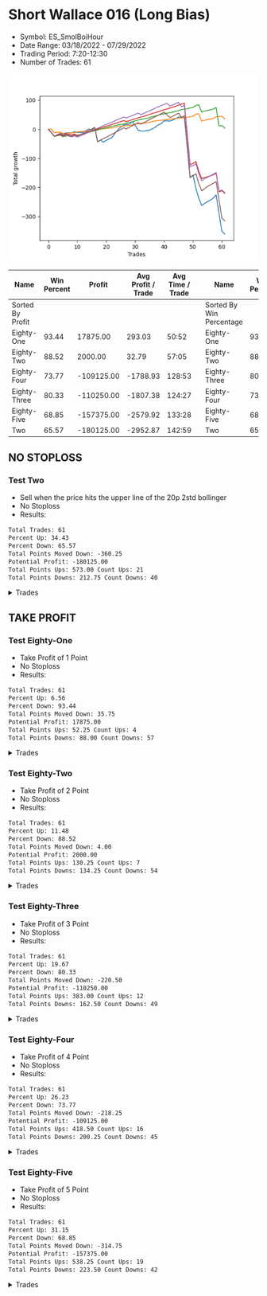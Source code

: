 # Short Wallace 016 (Long Bias)
- Symbol: ES_SmolBoiHour
- Date Range: 03/18/2022 - 07/29/2022
- Trading Period: 7:20-12:30
- Number of Trades: 61

![Plot](ShortWallace016ES_SmolBoiHour(LongBias).png)

| Name | Win Percent | Profit | Avg Profit / Trade | Avg Time / Trade |      | Name | Win Percent | Profit | Avg Profit / Trade | Avg Time / Trade |
| ---- | ----------- | ------ | ------------------ | ---------------- | ---- | ---- | ----------- | ------ | ------------------ | ---------------- |
| Sorted By <br> Profit | | | | | | Sorted By <br> Win Percentage ||||
| Eighty-One | 93.44 | 17875.00 | 293.03 | 50:52 |     | Eighty-One | 93.44 | 17875.00 | 293.03 | 50:52 |
| Eighty-Two | 88.52 | 2000.00 | 32.79 | 57:05 |     | Eighty-Two | 88.52 | 2000.00 | 32.79 | 57:05 |
| Eighty-Four | 73.77 | -109125.00 | -1788.93 | 128:53 |     | Eighty-Three | 80.33 | -110250.00 | -1807.38 | 124:27 |
| Eighty-Three | 80.33 | -110250.00 | -1807.38 | 124:27 |     | Eighty-Four | 73.77 | -109125.00 | -1788.93 | 128:53 |
| Eighty-Five | 68.85 | -157375.00 | -2579.92 | 133:28 |     | Eighty-Five | 68.85 | -157375.00 | -2579.92 | 133:28 |
| Two | 65.57 | -180125.00 | -2952.87 | 142:59 |     | Two | 65.57 | -180125.00 | -2952.87 | 142:59 |

## NO STOPLOSS

### Test Two
* Sell when the price hits the upper line of the 20p 2std bollinger
* No Stoploss
* Results:
```
Total Trades: 61
Percent Up: 34.43
Percent Down: 65.57
Total Points Moved Down: -360.25
Potential Profit: -180125.00
Total Points Ups: 573.00 Count Ups: 21
Total Points Downs: 212.75 Count Downs: 40
```

<details><summary>Trades</summary>

<code>In: 2022-03-18 09:33:00		Out: 2022-03-18 10:32:55		Total Position Time: 59:55		Total Move Down: -11.25		Total to Date: -11.25</code> <br />
<code>In: 2022-03-18 12:13:00		Out: 2022-03-18 12:46:00		Total Position Time: 33:00		Total Move Down: -12.75		Total to Date: -24.00</code> <br />
<code>In: 2022-03-24 08:34:00		Out: 2022-03-24 09:03:10		Total Position Time: 29:10		Total Move Down: 2.50		Total to Date: -21.50</code> <br />
<code>In: 2022-03-24 12:29:00		Out: 2022-03-24 12:42:05		Total Position Time: 13:05		Total Move Down: 6.50		Total to Date: -15.00</code> <br />
<code>In: 2022-03-29 12:15:00		Out: 2022-03-29 12:27:50		Total Position Time: 12:50		Total Move Down: 0.75		Total to Date: -14.25</code> <br />
<code>In: 2022-04-04 08:57:00		Out: 2022-04-04 09:11:30		Total Position Time: 14:30		Total Move Down: 1.75		Total to Date: -12.50</code> <br />
<code>In: 2022-04-04 10:35:00		Out: 2022-04-04 11:07:15		Total Position Time: 32:15		Total Move Down: 0.75		Total to Date: -11.75</code> <br />
<code>In: 2022-04-04 11:31:00		Out: 2022-04-04 12:03:40		Total Position Time: 32:40		Total Move Down: -1.25		Total to Date: -13.00</code> <br />
<code>In: 2022-04-08 08:05:00		Out: 2022-04-08 08:20:10		Total Position Time: 15:10		Total Move Down: 5.00		Total to Date: -8.00</code> <br />
<code>In: 2022-04-13 09:27:00		Out: 2022-04-13 09:59:05		Total Position Time: 32:05		Total Move Down: -2.75		Total to Date: -10.75</code> <br />
<code>In: 2022-04-19 12:20:00		Out: 2022-04-19 12:42:25		Total Position Time: 22:25		Total Move Down: 0.50		Total to Date: -10.25</code> <br />
<code>In: 2022-04-19 12:21:00		Out: 2022-04-19 12:42:25		Total Position Time: 21:25		Total Move Down: -1.00		Total to Date: -11.25</code> <br />
<code>In: 2022-04-27 09:32:00		Out: 2022-04-27 10:00:10		Total Position Time: 28:10		Total Move Down: 7.00		Total to Date: -4.25</code> <br />
<code>In: 2022-04-28 11:54:00		Out: 2022-04-28 12:33:50		Total Position Time: 39:50		Total Move Down: 5.00		Total to Date: 0.75</code> <br />
<code>In: 2022-05-03 08:11:00		Out: 2022-05-03 08:39:10		Total Position Time: 28:10		Total Move Down: -3.00		Total to Date: -2.25</code> <br />
<code>In: 2022-05-03 10:19:00		Out: 2022-05-03 10:28:05		Total Position Time: 09:05		Total Move Down: 8.50		Total to Date: 6.25</code> <br />
<code>In: 2022-05-04 11:58:00		Out: 2022-05-04 12:46:00		Total Position Time: 48:00		Total Move Down: -49.25		Total to Date: -43.00</code> <br />
<code>In: 2022-05-16 08:57:00		Out: 2022-05-16 09:11:35		Total Position Time: 14:35		Total Move Down: 6.25		Total to Date: -36.75</code> <br />
<code>In: 2022-05-16 10:16:00		Out: 2022-05-16 10:46:35		Total Position Time: 30:35		Total Move Down: -7.50		Total to Date: -44.25</code> <br />
<code>In: 2022-05-16 11:35:00		Out: 2022-05-16 11:45:35		Total Position Time: 10:35		Total Move Down: 6.25		Total to Date: -38.00</code> <br />
<code>In: 2022-05-17 09:48:00		Out: 2022-05-17 10:01:10		Total Position Time: 13:10		Total Move Down: 5.00		Total to Date: -33.00</code> <br />
<code>In: 2022-05-17 10:20:00		Out: 2022-05-17 10:42:05		Total Position Time: 22:05		Total Move Down: 5.00		Total to Date: -28.00</code> <br />
<code>In: 2022-05-19 08:45:00		Out: 2022-05-19 08:56:05		Total Position Time: 11:05		Total Move Down: 14.25		Total to Date: -13.75</code> <br />
<code>In: 2022-05-19 08:46:00		Out: 2022-05-19 08:56:05		Total Position Time: 10:05		Total Move Down: 11.75		Total to Date: -2.00</code> <br />
<code>In: 2022-05-19 11:56:00		Out: 2022-05-19 12:14:05		Total Position Time: 18:05		Total Move Down: 9.75		Total to Date: 7.75</code> <br />
<code>In: 2022-05-25 12:13:00		Out: 2022-05-25 12:22:50		Total Position Time: 09:50		Total Move Down: 7.25		Total to Date: 15.00</code> <br />
<code>In: 2022-05-27 12:11:00		Out: 2022-05-27 12:36:55		Total Position Time: 25:55		Total Move Down: 1.25		Total to Date: 16.25</code> <br />
<code>In: 2022-05-31 08:58:00		Out: 2022-05-31 09:15:05		Total Position Time: 17:05		Total Move Down: 1.25		Total to Date: 17.50</code> <br />
<code>In: 2022-05-31 09:06:00		Out: 2022-05-31 09:15:05		Total Position Time: 09:05		Total Move Down: 8.75		Total to Date: 26.25</code> <br />
<code>In: 2022-06-02 08:54:00		Out: 2022-06-02 09:53:55		Total Position Time: 59:55		Total Move Down: -12.25		Total to Date: 14.00</code> <br />
<code>In: 2022-06-02 08:55:00		Out: 2022-06-02 09:54:55		Total Position Time: 59:55		Total Move Down: -17.25		Total to Date: -3.25</code> <br />
<code>In: 2022-06-02 09:32:00		Out: 2022-06-02 10:11:55		Total Position Time: 39:55		Total Move Down: -2.50		Total to Date: -5.75</code> <br />
<code>In: 2022-06-07 07:41:00		Out: 2022-06-07 08:04:45		Total Position Time: 23:45		Total Move Down: -0.75		Total to Date: -6.50</code> <br />
<code>In: 2022-06-07 11:17:00		Out: 2022-06-07 11:43:25		Total Position Time: 26:25		Total Move Down: 2.00		Total to Date: -4.50</code> <br />
<code>In: 2022-06-21 12:04:00		Out: 2022-06-21 12:18:35		Total Position Time: 14:35		Total Move Down: 1.75		Total to Date: -2.75</code> <br />
<code>In: 2022-06-22 11:12:00		Out: 2022-06-22 11:26:15		Total Position Time: 14:15		Total Move Down: 5.00		Total to Date: 2.25</code> <br />
<code>In: 2022-06-27 07:54:00		Out: 2022-06-27 08:09:45		Total Position Time: 15:45		Total Move Down: 5.25		Total to Date: 7.50</code> <br />
<code>In: 2022-06-27 07:59:00		Out: 2022-06-27 08:09:45		Total Position Time: 10:45		Total Move Down: 7.75		Total to Date: 15.25</code> <br />
<code>In: 2022-06-30 09:29:00		Out: 2022-06-30 09:50:45		Total Position Time: 21:45		Total Move Down: 4.00		Total to Date: 19.25</code> <br />
<code>In: 2022-06-30 09:34:00		Out: 2022-06-30 09:50:45		Total Position Time: 16:45		Total Move Down: 9.75		Total to Date: 29.00</code> <br />
<code>In: 2022-07-01 11:28:00		Out: 2022-07-01 11:54:35		Total Position Time: 26:35		Total Move Down: 0.25		Total to Date: 29.25</code> <br />
<code>In: 2022-07-01 11:29:00		Out: 2022-07-01 11:54:35		Total Position Time: 25:35		Total Move Down: -1.00		Total to Date: 28.25</code> <br />
<code>In: 2022-07-05 11:43:00		Out: 2022-07-05 12:01:15		Total Position Time: 18:15		Total Move Down: 3.75		Total to Date: 32.00</code> <br />
<code>In: 2022-07-07 12:18:00		Out: 2022-07-07 12:28:30		Total Position Time: 10:30		Total Move Down: 4.50		Total to Date: 36.50</code> <br />
<code>In: 2022-07-07 12:20:00		Out: 2022-07-07 12:28:30		Total Position Time: 08:30		Total Move Down: 5.50		Total to Date: 42.00</code> <br />
<code>In: 2022-07-08 07:33:00		Out: 2022-07-08 07:52:40		Total Position Time: 19:40		Total Move Down: 0.50		Total to Date: 42.50</code> <br />
<code>In: 2022-07-08 11:40:00		Out: 2022-07-08 11:54:00		Total Position Time: 14:00		Total Move Down: 2.00		Total to Date: 44.50</code> <br />
<code>In: 2022-07-14 11:25:00		Out: 2022-07-18 09:35:00		Total Position Time: 1330:00		Total Move Down: -105.00		Total to Date: -60.50</code> <br />
<code>In: 2022-07-14 11:27:00		Out: 2022-07-18 09:37:00		Total Position Time: 1330:00		Total Move Down: -106.25		Total to Date: -166.75</code> <br />
<code>In: 2022-07-15 08:13:00		Out: 2022-07-15 09:12:00		Total Position Time: 59:00		Total Move Down: 9.50		Total to Date: -157.25</code> <br />
<code>In: 2022-07-19 08:37:00		Out: 2022-07-20 13:17:00		Total Position Time: 280:00		Total Move Down: -46.00		Total to Date: -203.25</code> <br />
<code>In: 2022-07-19 09:36:00		Out: 2022-07-21 06:46:00		Total Position Time: 1270:00		Total Move Down: -33.75		Total to Date: -237.00</code> <br />
<code>In: 2022-07-19 10:46:00		Out: 2022-07-21 07:56:00		Total Position Time: 1270:00		Total Move Down: -25.00		Total to Date: -262.00</code> <br />
<code>In: 2022-07-20 07:39:00		Out: 2022-07-20 09:48:00		Total Position Time: 129:00		Total Move Down: 6.75		Total to Date: -255.25</code> <br />
<code>In: 2022-07-25 08:37:00		Out: 2022-07-25 10:37:00		Total Position Time: 120:00		Total Move Down: 6.50		Total to Date: -248.75</code> <br />
<code>In: 2022-07-27 08:05:00		Out: 2022-07-27 11:07:00		Total Position Time: 182:00		Total Move Down: 5.25		Total to Date: -243.50</code> <br />
<code>In: 2022-07-27 08:07:00		Out: 2022-07-27 10:08:00		Total Position Time: 121:00		Total Move Down: 6.75		Total to Date: -236.75</code> <br />
<code>In: 2022-07-27 11:48:00		Out: 2022-07-28 06:54:00		Total Position Time: 1146:00		Total Move Down: 11.00		Total to Date: -225.75</code> <br />
<code>In: 2022-07-28 10:40:00		Out: 2022-07-29 12:59:00		Total Position Time: 139:00		Total Move Down: -64.00		Total to Date: -289.75</code> <br />
<code>In: 2022-07-28 10:45:00		Out: 2022-07-29 12:59:00		Total Position Time: 134:00		Total Move Down: -61.25		Total to Date: -351.00</code> <br />
<code>In: 2022-07-29 10:57:00		Out: 2022-07-29 12:59:00		Total Position Time: 122:00		Total Move Down: -9.25		Total to Date: -360.25</code> <br />


</details>

## TAKE PROFIT

### Test Eighty-One
* Take Profit of 1 Point
* No Stoploss
* Results:
```
Total Trades: 61
Percent Up: 6.56
Percent Down: 93.44
Total Points Moved Down: 35.75
Potential Profit: 17875.00
Total Points Ups: 52.25 Count Ups: 4
Total Points Downs: 88.00 Count Downs: 57
```

<details><summary>Trades</summary>

<code>In: 2022-03-18 09:33:00		Out: 2022-03-18 09:33:25		Total Position Time: 00:25		Total Move Down: 1.25		Total to Date: 1.25</code> <br />
<code>In: 2022-03-18 12:13:00		Out: 2022-03-18 12:46:00		Total Position Time: 33:00		Total Move Down: -12.75		Total to Date: -11.50</code> <br />
<code>In: 2022-03-24 08:34:00		Out: 2022-03-24 08:34:10		Total Position Time: 00:10		Total Move Down: 1.00		Total to Date: -10.50</code> <br />
<code>In: 2022-03-24 12:29:00		Out: 2022-03-24 12:31:55		Total Position Time: 02:55		Total Move Down: 1.25		Total to Date: -9.25</code> <br />
<code>In: 2022-03-29 12:15:00		Out: 2022-03-29 12:46:00		Total Position Time: 31:00		Total Move Down: -5.25		Total to Date: -14.50</code> <br />
<code>In: 2022-04-04 08:57:00		Out: 2022-04-04 09:00:15		Total Position Time: 03:15		Total Move Down: 0.75		Total to Date: -13.75</code> <br />
<code>In: 2022-04-04 10:35:00		Out: 2022-04-04 10:37:20		Total Position Time: 02:20		Total Move Down: 1.00		Total to Date: -12.75</code> <br />
<code>In: 2022-04-04 11:31:00		Out: 2022-04-04 11:31:40		Total Position Time: 00:40		Total Move Down: 0.75		Total to Date: -12.00</code> <br />
<code>In: 2022-04-08 08:05:00		Out: 2022-04-08 08:06:25		Total Position Time: 01:25		Total Move Down: 1.00		Total to Date: -11.00</code> <br />
<code>In: 2022-04-13 09:27:00		Out: 2022-04-13 09:27:20		Total Position Time: 00:20		Total Move Down: 2.00		Total to Date: -9.00</code> <br />
<code>In: 2022-04-19 12:20:00		Out: 2022-04-19 12:20:40		Total Position Time: 00:40		Total Move Down: 1.00		Total to Date: -8.00</code> <br />
<code>In: 2022-04-19 12:21:00		Out: 2022-04-19 12:43:45		Total Position Time: 22:45		Total Move Down: 1.00		Total to Date: -7.00</code> <br />
<code>In: 2022-04-27 09:32:00		Out: 2022-04-27 09:33:05		Total Position Time: 01:05		Total Move Down: 1.00		Total to Date: -6.00</code> <br />
<code>In: 2022-04-28 11:54:00		Out: 2022-04-28 11:54:20		Total Position Time: 00:20		Total Move Down: 1.50		Total to Date: -4.50</code> <br />
<code>In: 2022-05-03 08:11:00		Out: 2022-05-03 08:11:10		Total Position Time: 00:10		Total Move Down: 2.50		Total to Date: -2.00</code> <br />
<code>In: 2022-05-03 10:19:00		Out: 2022-05-03 10:19:30		Total Position Time: 00:30		Total Move Down: 0.75		Total to Date: -1.25</code> <br />
<code>In: 2022-05-04 11:58:00		Out: 2022-05-04 11:58:45		Total Position Time: 00:45		Total Move Down: 1.25		Total to Date: 0.00</code> <br />
<code>In: 2022-05-16 08:57:00		Out: 2022-05-16 08:57:25		Total Position Time: 00:25		Total Move Down: 0.75		Total to Date: 0.75</code> <br />
<code>In: 2022-05-16 10:16:00		Out: 2022-05-16 10:17:55		Total Position Time: 01:55		Total Move Down: 1.00		Total to Date: 1.75</code> <br />
<code>In: 2022-05-16 11:35:00		Out: 2022-05-16 11:35:25		Total Position Time: 00:25		Total Move Down: 1.25		Total to Date: 3.00</code> <br />
<code>In: 2022-05-17 09:48:00		Out: 2022-05-17 09:48:10		Total Position Time: 00:10		Total Move Down: 1.00		Total to Date: 4.00</code> <br />
<code>In: 2022-05-17 10:20:00		Out: 2022-05-17 10:22:55		Total Position Time: 02:55		Total Move Down: 0.75		Total to Date: 4.75</code> <br />
<code>In: 2022-05-19 08:45:00		Out: 2022-05-19 08:45:15		Total Position Time: 00:15		Total Move Down: 2.50		Total to Date: 7.25</code> <br />
<code>In: 2022-05-19 08:46:00		Out: 2022-05-19 08:53:35		Total Position Time: 07:35		Total Move Down: 2.25		Total to Date: 9.50</code> <br />
<code>In: 2022-05-19 11:56:00		Out: 2022-05-19 11:57:00		Total Position Time: 01:00		Total Move Down: 1.00		Total to Date: 10.50</code> <br />
<code>In: 2022-05-25 12:13:00		Out: 2022-05-25 12:15:05		Total Position Time: 02:05		Total Move Down: 1.00		Total to Date: 11.50</code> <br />
<code>In: 2022-05-27 12:11:00		Out: 2022-05-27 12:16:20		Total Position Time: 05:20		Total Move Down: 1.00		Total to Date: 12.50</code> <br />
<code>In: 2022-05-31 08:58:00		Out: 2022-05-31 09:14:55		Total Position Time: 16:55		Total Move Down: 1.00		Total to Date: 13.50</code> <br />
<code>In: 2022-05-31 09:06:00		Out: 2022-05-31 09:06:20		Total Position Time: 00:20		Total Move Down: 1.25		Total to Date: 14.75</code> <br />
<code>In: 2022-06-02 08:54:00		Out: 2022-06-02 08:54:30		Total Position Time: 00:30		Total Move Down: 3.50		Total to Date: 18.25</code> <br />
<code>In: 2022-06-02 08:55:00		Out: 2022-06-02 08:55:30		Total Position Time: 00:30		Total Move Down: 0.75		Total to Date: 19.00</code> <br />
<code>In: 2022-06-02 09:32:00		Out: 2022-06-02 09:43:30		Total Position Time: 11:30		Total Move Down: 1.25		Total to Date: 20.25</code> <br />
<code>In: 2022-06-07 07:41:00		Out: 2022-06-07 08:05:40		Total Position Time: 24:40		Total Move Down: 0.75		Total to Date: 21.00</code> <br />
<code>In: 2022-06-07 11:17:00		Out: 2022-06-07 11:19:20		Total Position Time: 02:20		Total Move Down: 1.25		Total to Date: 22.25</code> <br />
<code>In: 2022-06-21 12:04:00		Out: 2022-06-21 12:06:10		Total Position Time: 02:10		Total Move Down: 1.25		Total to Date: 23.50</code> <br />
<code>In: 2022-06-22 11:12:00		Out: 2022-06-22 11:21:35		Total Position Time: 09:35		Total Move Down: 3.75		Total to Date: 27.25</code> <br />
<code>In: 2022-06-27 07:54:00		Out: 2022-06-27 08:01:20		Total Position Time: 07:20		Total Move Down: 1.75		Total to Date: 29.00</code> <br />
<code>In: 2022-06-27 07:59:00		Out: 2022-06-27 07:59:10		Total Position Time: 00:10		Total Move Down: 1.00		Total to Date: 30.00</code> <br />
<code>In: 2022-06-30 09:29:00		Out: 2022-06-30 09:36:40		Total Position Time: 07:40		Total Move Down: 1.25		Total to Date: 31.25</code> <br />
<code>In: 2022-06-30 09:34:00		Out: 2022-06-30 09:34:40		Total Position Time: 00:40		Total Move Down: 1.00		Total to Date: 32.25</code> <br />
<code>In: 2022-07-01 11:28:00		Out: 2022-07-01 11:29:00		Total Position Time: 01:00		Total Move Down: 1.25		Total to Date: 33.50</code> <br />
<code>In: 2022-07-01 11:29:00		Out: 2022-07-01 11:29:10		Total Position Time: 00:10		Total Move Down: 1.25		Total to Date: 34.75</code> <br />
<code>In: 2022-07-05 11:43:00		Out: 2022-07-05 11:44:10		Total Position Time: 01:10		Total Move Down: 1.25		Total to Date: 36.00</code> <br />
<code>In: 2022-07-07 12:18:00		Out: 2022-07-07 12:24:15		Total Position Time: 06:15		Total Move Down: 1.25		Total to Date: 37.25</code> <br />
<code>In: 2022-07-07 12:20:00		Out: 2022-07-07 12:22:55		Total Position Time: 02:55		Total Move Down: 1.00		Total to Date: 38.25</code> <br />
<code>In: 2022-07-08 07:33:00		Out: 2022-07-08 07:53:00		Total Position Time: 20:00		Total Move Down: 0.75		Total to Date: 39.00</code> <br />
<code>In: 2022-07-08 11:40:00		Out: 2022-07-08 11:40:20		Total Position Time: 00:20		Total Move Down: 1.00		Total to Date: 40.00</code> <br />
<code>In: 2022-07-14 11:25:00		Out: 2022-07-14 11:46:00		Total Position Time: 21:00		Total Move Down: 1.25		Total to Date: 41.25</code> <br />
<code>In: 2022-07-14 11:27:00		Out: 2022-07-14 11:46:00		Total Position Time: 19:00		Total Move Down: 1.75		Total to Date: 43.00</code> <br />
<code>In: 2022-07-15 08:13:00		Out: 2022-07-15 08:31:00		Total Position Time: 18:00		Total Move Down: 2.00		Total to Date: 45.00</code> <br />
<code>In: 2022-07-19 08:37:00		Out: 2022-07-19 08:50:00		Total Position Time: 13:00		Total Move Down: 7.00		Total to Date: 52.00</code> <br />
<code>In: 2022-07-19 09:36:00		Out: 2022-07-19 10:19:00		Total Position Time: 43:00		Total Move Down: 1.00		Total to Date: 53.00</code> <br />
<code>In: 2022-07-19 10:46:00		Out: 2022-07-21 07:56:00		Total Position Time: 1270:00		Total Move Down: -25.00		Total to Date: 28.00</code> <br />
<code>In: 2022-07-20 07:39:00		Out: 2022-07-20 09:46:00		Total Position Time: 127:00		Total Move Down: 3.50		Total to Date: 31.50</code> <br />
<code>In: 2022-07-25 08:37:00		Out: 2022-07-25 08:52:00		Total Position Time: 15:00		Total Move Down: 2.00		Total to Date: 33.50</code> <br />
<code>In: 2022-07-27 08:05:00		Out: 2022-07-27 08:18:00		Total Position Time: 13:00		Total Move Down: 1.50		Total to Date: 35.00</code> <br />
<code>In: 2022-07-27 08:07:00		Out: 2022-07-27 08:20:00		Total Position Time: 13:00		Total Move Down: 2.50		Total to Date: 37.50</code> <br />
<code>In: 2022-07-27 11:48:00		Out: 2022-07-28 06:48:00		Total Position Time: 1140:00		Total Move Down: 5.50		Total to Date: 43.00</code> <br />
<code>In: 2022-07-28 10:40:00		Out: 2022-07-28 11:08:00		Total Position Time: 28:00		Total Move Down: 1.00		Total to Date: 44.00</code> <br />
<code>In: 2022-07-28 10:45:00		Out: 2022-07-28 11:06:00		Total Position Time: 21:00		Total Move Down: 1.00		Total to Date: 45.00</code> <br />
<code>In: 2022-07-29 10:57:00		Out: 2022-07-29 12:59:00		Total Position Time: 122:00		Total Move Down: -9.25		Total to Date: 35.75</code> <br />


</details>

### Test Eighty-Two
* Take Profit of 2 Point
* No Stoploss
* Results:
```
Total Trades: 61
Percent Up: 11.48
Percent Down: 88.52
Total Points Moved Down: 4.00
Potential Profit: 2000.00
Total Points Ups: 130.25 Count Ups: 7
Total Points Downs: 134.25 Count Downs: 54
```

<details><summary>Trades</summary>

<code>In: 2022-03-18 09:33:00		Out: 2022-03-18 10:32:55		Total Position Time: 59:55		Total Move Down: -11.25		Total to Date: -11.25</code> <br />
<code>In: 2022-03-18 12:13:00		Out: 2022-03-18 12:46:00		Total Position Time: 33:00		Total Move Down: -12.75		Total to Date: -24.00</code> <br />
<code>In: 2022-03-24 08:34:00		Out: 2022-03-24 08:34:20		Total Position Time: 00:20		Total Move Down: 1.75		Total to Date: -22.25</code> <br />
<code>In: 2022-03-24 12:29:00		Out: 2022-03-24 12:32:20		Total Position Time: 03:20		Total Move Down: 2.25		Total to Date: -20.00</code> <br />
<code>In: 2022-03-29 12:15:00		Out: 2022-03-29 12:46:00		Total Position Time: 31:00		Total Move Down: -5.25		Total to Date: -25.25</code> <br />
<code>In: 2022-04-04 08:57:00		Out: 2022-04-04 09:04:35		Total Position Time: 07:35		Total Move Down: 1.75		Total to Date: -23.50</code> <br />
<code>In: 2022-04-04 10:35:00		Out: 2022-04-04 10:41:20		Total Position Time: 06:20		Total Move Down: 2.00		Total to Date: -21.50</code> <br />
<code>In: 2022-04-04 11:31:00		Out: 2022-04-04 12:30:55		Total Position Time: 59:55		Total Move Down: -2.75		Total to Date: -24.25</code> <br />
<code>In: 2022-04-08 08:05:00		Out: 2022-04-08 08:06:35		Total Position Time: 01:35		Total Move Down: 2.00		Total to Date: -22.25</code> <br />
<code>In: 2022-04-13 09:27:00		Out: 2022-04-13 09:27:20		Total Position Time: 00:20		Total Move Down: 2.00		Total to Date: -20.25</code> <br />
<code>In: 2022-04-19 12:20:00		Out: 2022-04-19 12:43:30		Total Position Time: 23:30		Total Move Down: 2.00		Total to Date: -18.25</code> <br />
<code>In: 2022-04-19 12:21:00		Out: 2022-04-19 12:45:25		Total Position Time: 24:25		Total Move Down: 3.00		Total to Date: -15.25</code> <br />
<code>In: 2022-04-27 09:32:00		Out: 2022-04-27 09:33:50		Total Position Time: 01:50		Total Move Down: 2.25		Total to Date: -13.00</code> <br />
<code>In: 2022-04-28 11:54:00		Out: 2022-04-28 11:54:30		Total Position Time: 00:30		Total Move Down: 2.75		Total to Date: -10.25</code> <br />
<code>In: 2022-05-03 08:11:00		Out: 2022-05-03 08:11:10		Total Position Time: 00:10		Total Move Down: 2.50		Total to Date: -7.75</code> <br />
<code>In: 2022-05-03 10:19:00		Out: 2022-05-03 10:23:35		Total Position Time: 04:35		Total Move Down: 3.25		Total to Date: -4.50</code> <br />
<code>In: 2022-05-04 11:58:00		Out: 2022-05-04 11:58:50		Total Position Time: 00:50		Total Move Down: 1.75		Total to Date: -2.75</code> <br />
<code>In: 2022-05-16 08:57:00		Out: 2022-05-16 09:06:00		Total Position Time: 09:00		Total Move Down: 3.25		Total to Date: 0.50</code> <br />
<code>In: 2022-05-16 10:16:00		Out: 2022-05-16 10:18:00		Total Position Time: 02:00		Total Move Down: 2.50		Total to Date: 3.00</code> <br />
<code>In: 2022-05-16 11:35:00		Out: 2022-05-16 11:35:35		Total Position Time: 00:35		Total Move Down: 2.75		Total to Date: 5.75</code> <br />
<code>In: 2022-05-17 09:48:00		Out: 2022-05-17 09:51:15		Total Position Time: 03:15		Total Move Down: 2.25		Total to Date: 8.00</code> <br />
<code>In: 2022-05-17 10:20:00		Out: 2022-05-17 10:23:10		Total Position Time: 03:10		Total Move Down: 2.00		Total to Date: 10.00</code> <br />
<code>In: 2022-05-19 08:45:00		Out: 2022-05-19 08:45:15		Total Position Time: 00:15		Total Move Down: 2.50		Total to Date: 12.50</code> <br />
<code>In: 2022-05-19 08:46:00		Out: 2022-05-19 08:53:35		Total Position Time: 07:35		Total Move Down: 2.25		Total to Date: 14.75</code> <br />
<code>In: 2022-05-19 11:56:00		Out: 2022-05-19 11:57:25		Total Position Time: 01:25		Total Move Down: 1.75		Total to Date: 16.50</code> <br />
<code>In: 2022-05-25 12:13:00		Out: 2022-05-25 12:15:30		Total Position Time: 02:30		Total Move Down: 2.25		Total to Date: 18.75</code> <br />
<code>In: 2022-05-27 12:11:00		Out: 2022-05-27 12:38:10		Total Position Time: 27:10		Total Move Down: 2.00		Total to Date: 20.75</code> <br />
<code>In: 2022-05-31 08:58:00		Out: 2022-05-31 09:15:10		Total Position Time: 17:10		Total Move Down: 3.00		Total to Date: 23.75</code> <br />
<code>In: 2022-05-31 09:06:00		Out: 2022-05-31 09:06:50		Total Position Time: 00:50		Total Move Down: 2.00		Total to Date: 25.75</code> <br />
<code>In: 2022-06-02 08:54:00		Out: 2022-06-02 08:54:30		Total Position Time: 00:30		Total Move Down: 3.50		Total to Date: 29.25</code> <br />
<code>In: 2022-06-02 08:55:00		Out: 2022-06-02 08:56:10		Total Position Time: 01:10		Total Move Down: 2.75		Total to Date: 32.00</code> <br />
<code>In: 2022-06-02 09:32:00		Out: 2022-06-02 09:43:45		Total Position Time: 11:45		Total Move Down: 2.00		Total to Date: 34.00</code> <br />
<code>In: 2022-06-07 07:41:00		Out: 2022-06-07 08:05:50		Total Position Time: 24:50		Total Move Down: 2.00		Total to Date: 36.00</code> <br />
<code>In: 2022-06-07 11:17:00		Out: 2022-06-07 11:19:40		Total Position Time: 02:40		Total Move Down: 1.75		Total to Date: 37.75</code> <br />
<code>In: 2022-06-21 12:04:00		Out: 2022-06-21 12:18:45		Total Position Time: 14:45		Total Move Down: 2.25		Total to Date: 40.00</code> <br />
<code>In: 2022-06-22 11:12:00		Out: 2022-06-22 11:21:35		Total Position Time: 09:35		Total Move Down: 3.75		Total to Date: 43.75</code> <br />
<code>In: 2022-06-27 07:54:00		Out: 2022-06-27 08:03:20		Total Position Time: 09:20		Total Move Down: 2.00		Total to Date: 45.75</code> <br />
<code>In: 2022-06-27 07:59:00		Out: 2022-06-27 08:01:15		Total Position Time: 02:15		Total Move Down: 2.75		Total to Date: 48.50</code> <br />
<code>In: 2022-06-30 09:29:00		Out: 2022-06-30 09:37:05		Total Position Time: 08:05		Total Move Down: 2.75		Total to Date: 51.25</code> <br />
<code>In: 2022-06-30 09:34:00		Out: 2022-06-30 09:35:05		Total Position Time: 01:05		Total Move Down: 2.00		Total to Date: 53.25</code> <br />
<code>In: 2022-07-01 11:28:00		Out: 2022-07-01 11:29:05		Total Position Time: 01:05		Total Move Down: 2.00		Total to Date: 55.25</code> <br />
<code>In: 2022-07-01 11:29:00		Out: 2022-07-01 11:29:20		Total Position Time: 00:20		Total Move Down: 1.75		Total to Date: 57.00</code> <br />
<code>In: 2022-07-05 11:43:00		Out: 2022-07-05 11:47:40		Total Position Time: 04:40		Total Move Down: 2.00		Total to Date: 59.00</code> <br />
<code>In: 2022-07-07 12:18:00		Out: 2022-07-07 12:25:05		Total Position Time: 07:05		Total Move Down: 3.00		Total to Date: 62.00</code> <br />
<code>In: 2022-07-07 12:20:00		Out: 2022-07-07 12:24:15		Total Position Time: 04:15		Total Move Down: 2.25		Total to Date: 64.25</code> <br />
<code>In: 2022-07-08 07:33:00		Out: 2022-07-08 07:53:50		Total Position Time: 20:50		Total Move Down: 3.25		Total to Date: 67.50</code> <br />
<code>In: 2022-07-08 11:40:00		Out: 2022-07-08 11:53:55		Total Position Time: 13:55		Total Move Down: 1.75		Total to Date: 69.25</code> <br />
<code>In: 2022-07-14 11:25:00		Out: 2022-07-14 12:11:00		Total Position Time: 46:00		Total Move Down: 1.75		Total to Date: 71.00</code> <br />
<code>In: 2022-07-14 11:27:00		Out: 2022-07-14 11:52:00		Total Position Time: 25:00		Total Move Down: 2.25		Total to Date: 73.25</code> <br />
<code>In: 2022-07-15 08:13:00		Out: 2022-07-15 08:31:00		Total Position Time: 18:00		Total Move Down: 2.00		Total to Date: 75.25</code> <br />
<code>In: 2022-07-19 08:37:00		Out: 2022-07-19 08:50:00		Total Position Time: 13:00		Total Move Down: 7.00		Total to Date: 82.25</code> <br />
<code>In: 2022-07-19 09:36:00		Out: 2022-07-19 10:21:00		Total Position Time: 45:00		Total Move Down: 2.00		Total to Date: 84.25</code> <br />
<code>In: 2022-07-19 10:46:00		Out: 2022-07-21 07:56:00		Total Position Time: 1270:00		Total Move Down: -25.00		Total to Date: 59.25</code> <br />
<code>In: 2022-07-20 07:39:00		Out: 2022-07-20 09:46:00		Total Position Time: 127:00		Total Move Down: 3.50		Total to Date: 62.75</code> <br />
<code>In: 2022-07-25 08:37:00		Out: 2022-07-25 08:52:00		Total Position Time: 15:00		Total Move Down: 2.00		Total to Date: 64.75</code> <br />
<code>In: 2022-07-27 08:05:00		Out: 2022-07-27 08:20:00		Total Position Time: 15:00		Total Move Down: 2.25		Total to Date: 67.00</code> <br />
<code>In: 2022-07-27 08:07:00		Out: 2022-07-27 08:20:00		Total Position Time: 13:00		Total Move Down: 2.50		Total to Date: 69.50</code> <br />
<code>In: 2022-07-27 11:48:00		Out: 2022-07-28 06:48:00		Total Position Time: 1140:00		Total Move Down: 5.50		Total to Date: 75.00</code> <br />
<code>In: 2022-07-28 10:40:00		Out: 2022-07-29 12:59:00		Total Position Time: 139:00		Total Move Down: -64.00		Total to Date: 11.00</code> <br />
<code>In: 2022-07-28 10:45:00		Out: 2022-07-28 11:07:00		Total Position Time: 22:00		Total Move Down: 2.25		Total to Date: 13.25</code> <br />
<code>In: 2022-07-29 10:57:00		Out: 2022-07-29 12:59:00		Total Position Time: 122:00		Total Move Down: -9.25		Total to Date: 4.00</code> <br />


</details>

### Test Eighty-Three
* Take Profit of 3 Point
* No Stoploss
* Results:
```
Total Trades: 61
Percent Up: 19.67
Percent Down: 80.33
Total Points Moved Down: -220.50
Potential Profit: -110250.00
Total Points Ups: 383.00 Count Ups: 12
Total Points Downs: 162.50 Count Downs: 49
```

<details><summary>Trades</summary>

<code>In: 2022-03-18 09:33:00		Out: 2022-03-18 10:32:55		Total Position Time: 59:55		Total Move Down: -11.25		Total to Date: -11.25</code> <br />
<code>In: 2022-03-18 12:13:00		Out: 2022-03-18 12:46:00		Total Position Time: 33:00		Total Move Down: -12.75		Total to Date: -24.00</code> <br />
<code>In: 2022-03-24 08:34:00		Out: 2022-03-24 09:03:15		Total Position Time: 29:15		Total Move Down: 3.00		Total to Date: -21.00</code> <br />
<code>In: 2022-03-24 12:29:00		Out: 2022-03-24 12:32:40		Total Position Time: 03:40		Total Move Down: 3.00		Total to Date: -18.00</code> <br />
<code>In: 2022-03-29 12:15:00		Out: 2022-03-29 12:46:00		Total Position Time: 31:00		Total Move Down: -5.25		Total to Date: -23.25</code> <br />
<code>In: 2022-04-04 08:57:00		Out: 2022-04-04 09:39:05		Total Position Time: 42:05		Total Move Down: 3.50		Total to Date: -19.75</code> <br />
<code>In: 2022-04-04 10:35:00		Out: 2022-04-04 11:10:20		Total Position Time: 35:20		Total Move Down: 3.25		Total to Date: -16.50</code> <br />
<code>In: 2022-04-04 11:31:00		Out: 2022-04-04 12:30:55		Total Position Time: 59:55		Total Move Down: -2.75		Total to Date: -19.25</code> <br />
<code>In: 2022-04-08 08:05:00		Out: 2022-04-08 08:06:50		Total Position Time: 01:50		Total Move Down: 2.75		Total to Date: -16.50</code> <br />
<code>In: 2022-04-13 09:27:00		Out: 2022-04-13 10:26:55		Total Position Time: 59:55		Total Move Down: -4.75		Total to Date: -21.25</code> <br />
<code>In: 2022-04-19 12:20:00		Out: 2022-04-19 12:43:55		Total Position Time: 23:55		Total Move Down: 3.00		Total to Date: -18.25</code> <br />
<code>In: 2022-04-19 12:21:00		Out: 2022-04-19 12:45:25		Total Position Time: 24:25		Total Move Down: 3.00		Total to Date: -15.25</code> <br />
<code>In: 2022-04-27 09:32:00		Out: 2022-04-27 09:33:55		Total Position Time: 01:55		Total Move Down: 2.75		Total to Date: -12.50</code> <br />
<code>In: 2022-04-28 11:54:00		Out: 2022-04-28 11:54:40		Total Position Time: 00:40		Total Move Down: 3.50		Total to Date: -9.00</code> <br />
<code>In: 2022-05-03 08:11:00		Out: 2022-05-03 08:13:25		Total Position Time: 02:25		Total Move Down: 3.00		Total to Date: -6.00</code> <br />
<code>In: 2022-05-03 10:19:00		Out: 2022-05-03 10:23:35		Total Position Time: 04:35		Total Move Down: 3.25		Total to Date: -2.75</code> <br />
<code>In: 2022-05-04 11:58:00		Out: 2022-05-04 12:03:45		Total Position Time: 05:45		Total Move Down: 4.00		Total to Date: 1.25</code> <br />
<code>In: 2022-05-16 08:57:00		Out: 2022-05-16 09:06:00		Total Position Time: 09:00		Total Move Down: 3.25		Total to Date: 4.50</code> <br />
<code>In: 2022-05-16 10:16:00		Out: 2022-05-16 10:18:05		Total Position Time: 02:05		Total Move Down: 3.25		Total to Date: 7.75</code> <br />
<code>In: 2022-05-16 11:35:00		Out: 2022-05-16 11:35:35		Total Position Time: 00:35		Total Move Down: 2.75		Total to Date: 10.50</code> <br />
<code>In: 2022-05-17 09:48:00		Out: 2022-05-17 09:53:50		Total Position Time: 05:50		Total Move Down: 3.00		Total to Date: 13.50</code> <br />
<code>In: 2022-05-17 10:20:00		Out: 2022-05-17 10:23:25		Total Position Time: 03:25		Total Move Down: 3.25		Total to Date: 16.75</code> <br />
<code>In: 2022-05-19 08:45:00		Out: 2022-05-19 08:45:20		Total Position Time: 00:20		Total Move Down: 3.00		Total to Date: 19.75</code> <br />
<code>In: 2022-05-19 08:46:00		Out: 2022-05-19 08:53:40		Total Position Time: 07:40		Total Move Down: 3.25		Total to Date: 23.00</code> <br />
<code>In: 2022-05-19 11:56:00		Out: 2022-05-19 11:57:30		Total Position Time: 01:30		Total Move Down: 3.75		Total to Date: 26.75</code> <br />
<code>In: 2022-05-25 12:13:00		Out: 2022-05-25 12:15:40		Total Position Time: 02:40		Total Move Down: 3.00		Total to Date: 29.75</code> <br />
<code>In: 2022-05-27 12:11:00		Out: 2022-05-27 12:46:00		Total Position Time: 35:00		Total Move Down: -3.00		Total to Date: 26.75</code> <br />
<code>In: 2022-05-31 08:58:00		Out: 2022-05-31 09:15:10		Total Position Time: 17:10		Total Move Down: 3.00		Total to Date: 29.75</code> <br />
<code>In: 2022-05-31 09:06:00		Out: 2022-05-31 09:09:55		Total Position Time: 03:55		Total Move Down: 3.00		Total to Date: 32.75</code> <br />
<code>In: 2022-06-02 08:54:00		Out: 2022-06-02 08:54:30		Total Position Time: 00:30		Total Move Down: 3.50		Total to Date: 36.25</code> <br />
<code>In: 2022-06-02 08:55:00		Out: 2022-06-02 08:56:25		Total Position Time: 01:25		Total Move Down: 3.00		Total to Date: 39.25</code> <br />
<code>In: 2022-06-02 09:32:00		Out: 2022-06-02 10:14:30		Total Position Time: 42:30		Total Move Down: 2.75		Total to Date: 42.00</code> <br />
<code>In: 2022-06-07 07:41:00		Out: 2022-06-07 08:06:05		Total Position Time: 25:05		Total Move Down: 2.75		Total to Date: 44.75</code> <br />
<code>In: 2022-06-07 11:17:00		Out: 2022-06-07 11:43:45		Total Position Time: 26:45		Total Move Down: 3.50		Total to Date: 48.25</code> <br />
<code>In: 2022-06-21 12:04:00		Out: 2022-06-21 12:23:35		Total Position Time: 19:35		Total Move Down: 2.75		Total to Date: 51.00</code> <br />
<code>In: 2022-06-22 11:12:00		Out: 2022-06-22 11:21:35		Total Position Time: 09:35		Total Move Down: 3.75		Total to Date: 54.75</code> <br />
<code>In: 2022-06-27 07:54:00		Out: 2022-06-27 08:05:25		Total Position Time: 11:25		Total Move Down: 2.75		Total to Date: 57.50</code> <br />
<code>In: 2022-06-27 07:59:00		Out: 2022-06-27 08:01:15		Total Position Time: 02:15		Total Move Down: 2.75		Total to Date: 60.25</code> <br />
<code>In: 2022-06-30 09:29:00		Out: 2022-06-30 09:50:45		Total Position Time: 21:45		Total Move Down: 4.00		Total to Date: 64.25</code> <br />
<code>In: 2022-06-30 09:34:00		Out: 2022-06-30 09:35:15		Total Position Time: 01:15		Total Move Down: 3.00		Total to Date: 67.25</code> <br />
<code>In: 2022-07-01 11:28:00		Out: 2022-07-01 11:29:15		Total Position Time: 01:15		Total Move Down: 2.75		Total to Date: 70.00</code> <br />
<code>In: 2022-07-01 11:29:00		Out: 2022-07-01 11:29:35		Total Position Time: 00:35		Total Move Down: 3.00		Total to Date: 73.00</code> <br />
<code>In: 2022-07-05 11:43:00		Out: 2022-07-05 11:48:10		Total Position Time: 05:10		Total Move Down: 3.00		Total to Date: 76.00</code> <br />
<code>In: 2022-07-07 12:18:00		Out: 2022-07-07 12:25:10		Total Position Time: 07:10		Total Move Down: 3.25		Total to Date: 79.25</code> <br />
<code>In: 2022-07-07 12:20:00		Out: 2022-07-07 12:25:05		Total Position Time: 05:05		Total Move Down: 4.00		Total to Date: 83.25</code> <br />
<code>In: 2022-07-08 07:33:00		Out: 2022-07-08 07:53:50		Total Position Time: 20:50		Total Move Down: 3.25		Total to Date: 86.50</code> <br />
<code>In: 2022-07-08 11:40:00		Out: 2022-07-08 11:54:10		Total Position Time: 14:10		Total Move Down: 3.25		Total to Date: 89.75</code> <br />
<code>In: 2022-07-14 11:25:00		Out: 2022-07-18 09:35:00		Total Position Time: 1330:00		Total Move Down: -105.00		Total to Date: -15.25</code> <br />
<code>In: 2022-07-14 11:27:00		Out: 2022-07-18 09:37:00		Total Position Time: 1330:00		Total Move Down: -106.25		Total to Date: -121.50</code> <br />
<code>In: 2022-07-15 08:13:00		Out: 2022-07-15 08:58:00		Total Position Time: 45:00		Total Move Down: 3.75		Total to Date: -117.75</code> <br />
<code>In: 2022-07-19 08:37:00		Out: 2022-07-19 08:50:00		Total Position Time: 13:00		Total Move Down: 7.00		Total to Date: -110.75</code> <br />
<code>In: 2022-07-19 09:36:00		Out: 2022-07-21 06:46:00		Total Position Time: 1270:00		Total Move Down: -33.75		Total to Date: -144.50</code> <br />
<code>In: 2022-07-19 10:46:00		Out: 2022-07-21 07:56:00		Total Position Time: 1270:00		Total Move Down: -25.00		Total to Date: -169.50</code> <br />
<code>In: 2022-07-20 07:39:00		Out: 2022-07-20 09:46:00		Total Position Time: 127:00		Total Move Down: 3.50		Total to Date: -166.00</code> <br />
<code>In: 2022-07-25 08:37:00		Out: 2022-07-25 09:03:00		Total Position Time: 26:00		Total Move Down: 2.75		Total to Date: -163.25</code> <br />
<code>In: 2022-07-27 08:05:00		Out: 2022-07-27 08:22:00		Total Position Time: 17:00		Total Move Down: 3.25		Total to Date: -160.00</code> <br />
<code>In: 2022-07-27 08:07:00		Out: 2022-07-27 08:22:00		Total Position Time: 15:00		Total Move Down: 3.50		Total to Date: -156.50</code> <br />
<code>In: 2022-07-27 11:48:00		Out: 2022-07-28 06:48:00		Total Position Time: 1140:00		Total Move Down: 5.50		Total to Date: -151.00</code> <br />
<code>In: 2022-07-28 10:40:00		Out: 2022-07-29 12:59:00		Total Position Time: 139:00		Total Move Down: -64.00		Total to Date: -215.00</code> <br />
<code>In: 2022-07-28 10:45:00		Out: 2022-07-28 11:08:00		Total Position Time: 23:00		Total Move Down: 3.75		Total to Date: -211.25</code> <br />
<code>In: 2022-07-29 10:57:00		Out: 2022-07-29 12:59:00		Total Position Time: 122:00		Total Move Down: -9.25		Total to Date: -220.50</code> <br />


</details>

### Test Eighty-Four
* Take Profit of 4 Point
* No Stoploss
* Results:
```
Total Trades: 61
Percent Up: 26.23
Percent Down: 73.77
Total Points Moved Down: -218.25
Potential Profit: -109125.00
Total Points Ups: 418.50 Count Ups: 16
Total Points Downs: 200.25 Count Downs: 45
```

<details><summary>Trades</summary>

<code>In: 2022-03-18 09:33:00		Out: 2022-03-18 10:32:55		Total Position Time: 59:55		Total Move Down: -11.25		Total to Date: -11.25</code> <br />
<code>In: 2022-03-18 12:13:00		Out: 2022-03-18 12:46:00		Total Position Time: 33:00		Total Move Down: -12.75		Total to Date: -24.00</code> <br />
<code>In: 2022-03-24 08:34:00		Out: 2022-03-24 09:03:20		Total Position Time: 29:20		Total Move Down: 4.00		Total to Date: -20.00</code> <br />
<code>In: 2022-03-24 12:29:00		Out: 2022-03-24 12:33:25		Total Position Time: 04:25		Total Move Down: 4.00		Total to Date: -16.00</code> <br />
<code>In: 2022-03-29 12:15:00		Out: 2022-03-29 12:46:00		Total Position Time: 31:00		Total Move Down: -5.25		Total to Date: -21.25</code> <br />
<code>In: 2022-04-04 08:57:00		Out: 2022-04-04 09:39:20		Total Position Time: 42:20		Total Move Down: 4.50		Total to Date: -16.75</code> <br />
<code>In: 2022-04-04 10:35:00		Out: 2022-04-04 11:34:55		Total Position Time: 59:55		Total Move Down: -6.50		Total to Date: -23.25</code> <br />
<code>In: 2022-04-04 11:31:00		Out: 2022-04-04 12:30:55		Total Position Time: 59:55		Total Move Down: -2.75		Total to Date: -26.00</code> <br />
<code>In: 2022-04-08 08:05:00		Out: 2022-04-08 08:15:45		Total Position Time: 10:45		Total Move Down: 3.75		Total to Date: -22.25</code> <br />
<code>In: 2022-04-13 09:27:00		Out: 2022-04-13 10:26:55		Total Position Time: 59:55		Total Move Down: -4.75		Total to Date: -27.00</code> <br />
<code>In: 2022-04-19 12:20:00		Out: 2022-04-19 12:45:25		Total Position Time: 25:25		Total Move Down: 4.50		Total to Date: -22.50</code> <br />
<code>In: 2022-04-19 12:21:00		Out: 2022-04-19 12:46:00		Total Position Time: 25:00		Total Move Down: 3.50		Total to Date: -19.00</code> <br />
<code>In: 2022-04-27 09:32:00		Out: 2022-04-27 09:36:40		Total Position Time: 04:40		Total Move Down: 5.00		Total to Date: -14.00</code> <br />
<code>In: 2022-04-28 11:54:00		Out: 2022-04-28 11:55:00		Total Position Time: 01:00		Total Move Down: 4.25		Total to Date: -9.75</code> <br />
<code>In: 2022-05-03 08:11:00		Out: 2022-05-03 09:07:05		Total Position Time: 56:05		Total Move Down: 5.25		Total to Date: -4.50</code> <br />
<code>In: 2022-05-03 10:19:00		Out: 2022-05-03 10:23:55		Total Position Time: 04:55		Total Move Down: 3.75		Total to Date: -0.75</code> <br />
<code>In: 2022-05-04 11:58:00		Out: 2022-05-04 12:03:45		Total Position Time: 05:45		Total Move Down: 4.00		Total to Date: 3.25</code> <br />
<code>In: 2022-05-16 08:57:00		Out: 2022-05-16 09:06:05		Total Position Time: 09:05		Total Move Down: 4.50		Total to Date: 7.75</code> <br />
<code>In: 2022-05-16 10:16:00		Out: 2022-05-16 10:18:15		Total Position Time: 02:15		Total Move Down: 5.25		Total to Date: 13.00</code> <br />
<code>In: 2022-05-16 11:35:00		Out: 2022-05-16 11:36:30		Total Position Time: 01:30		Total Move Down: 3.75		Total to Date: 16.75</code> <br />
<code>In: 2022-05-17 09:48:00		Out: 2022-05-17 09:56:30		Total Position Time: 08:30		Total Move Down: 4.00		Total to Date: 20.75</code> <br />
<code>In: 2022-05-17 10:20:00		Out: 2022-05-17 10:23:35		Total Position Time: 03:35		Total Move Down: 4.00		Total to Date: 24.75</code> <br />
<code>In: 2022-05-19 08:45:00		Out: 2022-05-19 08:53:35		Total Position Time: 08:35		Total Move Down: 4.75		Total to Date: 29.50</code> <br />
<code>In: 2022-05-19 08:46:00		Out: 2022-05-19 08:54:20		Total Position Time: 08:20		Total Move Down: 4.00		Total to Date: 33.50</code> <br />
<code>In: 2022-05-19 11:56:00		Out: 2022-05-19 11:57:35		Total Position Time: 01:35		Total Move Down: 4.25		Total to Date: 37.75</code> <br />
<code>In: 2022-05-25 12:13:00		Out: 2022-05-25 12:15:55		Total Position Time: 02:55		Total Move Down: 4.25		Total to Date: 42.00</code> <br />
<code>In: 2022-05-27 12:11:00		Out: 2022-05-27 12:46:00		Total Position Time: 35:00		Total Move Down: -3.00		Total to Date: 39.00</code> <br />
<code>In: 2022-05-31 08:58:00		Out: 2022-05-31 09:15:55		Total Position Time: 17:55		Total Move Down: 4.25		Total to Date: 43.25</code> <br />
<code>In: 2022-05-31 09:06:00		Out: 2022-05-31 09:14:05		Total Position Time: 08:05		Total Move Down: 4.00		Total to Date: 47.25</code> <br />
<code>In: 2022-06-02 08:54:00		Out: 2022-06-02 08:54:55		Total Position Time: 00:55		Total Move Down: 4.25		Total to Date: 51.50</code> <br />
<code>In: 2022-06-02 08:55:00		Out: 2022-06-02 08:57:05		Total Position Time: 02:05		Total Move Down: 4.00		Total to Date: 55.50</code> <br />
<code>In: 2022-06-02 09:32:00		Out: 2022-06-02 10:31:55		Total Position Time: 59:55		Total Move Down: -5.00		Total to Date: 50.50</code> <br />
<code>In: 2022-06-07 07:41:00		Out: 2022-06-07 08:21:35		Total Position Time: 40:35		Total Move Down: 4.50		Total to Date: 55.00</code> <br />
<code>In: 2022-06-07 11:17:00		Out: 2022-06-07 11:44:15		Total Position Time: 27:15		Total Move Down: 4.50		Total to Date: 59.50</code> <br />
<code>In: 2022-06-21 12:04:00		Out: 2022-06-21 12:26:10		Total Position Time: 22:10		Total Move Down: 4.25		Total to Date: 63.75</code> <br />
<code>In: 2022-06-22 11:12:00		Out: 2022-06-22 11:21:40		Total Position Time: 09:40		Total Move Down: 4.25		Total to Date: 68.00</code> <br />
<code>In: 2022-06-27 07:54:00		Out: 2022-06-27 08:09:45		Total Position Time: 15:45		Total Move Down: 5.25		Total to Date: 73.25</code> <br />
<code>In: 2022-06-27 07:59:00		Out: 2022-06-27 08:01:20		Total Position Time: 02:20		Total Move Down: 4.25		Total to Date: 77.50</code> <br />
<code>In: 2022-06-30 09:29:00		Out: 2022-06-30 09:50:45		Total Position Time: 21:45		Total Move Down: 4.00		Total to Date: 81.50</code> <br />
<code>In: 2022-06-30 09:34:00		Out: 2022-06-30 09:35:30		Total Position Time: 01:30		Total Move Down: 3.75		Total to Date: 85.25</code> <br />
<code>In: 2022-07-01 11:28:00		Out: 2022-07-01 11:29:30		Total Position Time: 01:30		Total Move Down: 4.00		Total to Date: 89.25</code> <br />
<code>In: 2022-07-01 11:29:00		Out: 2022-07-01 12:28:55		Total Position Time: 59:55		Total Move Down: -9.50		Total to Date: 79.75</code> <br />
<code>In: 2022-07-05 11:43:00		Out: 2022-07-05 11:48:55		Total Position Time: 05:55		Total Move Down: 4.25		Total to Date: 84.00</code> <br />
<code>In: 2022-07-07 12:18:00		Out: 2022-07-07 12:28:25		Total Position Time: 10:25		Total Move Down: 4.25		Total to Date: 88.25</code> <br />
<code>In: 2022-07-07 12:20:00		Out: 2022-07-07 12:25:10		Total Position Time: 05:10		Total Move Down: 4.25		Total to Date: 92.50</code> <br />
<code>In: 2022-07-08 07:33:00		Out: 2022-07-08 08:32:55		Total Position Time: 59:55		Total Move Down: -14.50		Total to Date: 78.00</code> <br />
<code>In: 2022-07-08 11:40:00		Out: 2022-07-08 11:54:50		Total Position Time: 14:50		Total Move Down: 4.25		Total to Date: 82.25</code> <br />
<code>In: 2022-07-14 11:25:00		Out: 2022-07-18 09:35:00		Total Position Time: 1330:00		Total Move Down: -105.00		Total to Date: -22.75</code> <br />
<code>In: 2022-07-14 11:27:00		Out: 2022-07-18 09:37:00		Total Position Time: 1330:00		Total Move Down: -106.25		Total to Date: -129.00</code> <br />
<code>In: 2022-07-15 08:13:00		Out: 2022-07-15 08:58:00		Total Position Time: 45:00		Total Move Down: 3.75		Total to Date: -125.25</code> <br />
<code>In: 2022-07-19 08:37:00		Out: 2022-07-19 08:50:00		Total Position Time: 13:00		Total Move Down: 7.00		Total to Date: -118.25</code> <br />
<code>In: 2022-07-19 09:36:00		Out: 2022-07-21 06:46:00		Total Position Time: 1270:00		Total Move Down: -33.75		Total to Date: -152.00</code> <br />
<code>In: 2022-07-19 10:46:00		Out: 2022-07-21 07:56:00		Total Position Time: 1270:00		Total Move Down: -25.00		Total to Date: -177.00</code> <br />
<code>In: 2022-07-20 07:39:00		Out: 2022-07-20 09:47:00		Total Position Time: 128:00		Total Move Down: 7.50		Total to Date: -169.50</code> <br />
<code>In: 2022-07-25 08:37:00		Out: 2022-07-25 09:12:00		Total Position Time: 35:00		Total Move Down: 4.50		Total to Date: -165.00</code> <br />
<code>In: 2022-07-27 08:05:00		Out: 2022-07-27 08:23:00		Total Position Time: 18:00		Total Move Down: 5.25		Total to Date: -159.75</code> <br />
<code>In: 2022-07-27 08:07:00		Out: 2022-07-27 08:23:00		Total Position Time: 16:00		Total Move Down: 5.50		Total to Date: -154.25</code> <br />
<code>In: 2022-07-27 11:48:00		Out: 2022-07-28 06:48:00		Total Position Time: 1140:00		Total Move Down: 5.50		Total to Date: -148.75</code> <br />
<code>In: 2022-07-28 10:40:00		Out: 2022-07-29 12:59:00		Total Position Time: 139:00		Total Move Down: -64.00		Total to Date: -212.75</code> <br />
<code>In: 2022-07-28 10:45:00		Out: 2022-07-28 11:09:00		Total Position Time: 24:00		Total Move Down: 3.75		Total to Date: -209.00</code> <br />
<code>In: 2022-07-29 10:57:00		Out: 2022-07-29 12:59:00		Total Position Time: 122:00		Total Move Down: -9.25		Total to Date: -218.25</code> <br />


</details>

### Test Eighty-Five
* Take Profit of 5 Point
* No Stoploss
* Results:
```
Total Trades: 61
Percent Up: 31.15
Percent Down: 68.85
Total Points Moved Down: -314.75
Potential Profit: -157375.00
Total Points Ups: 538.25 Count Ups: 19
Total Points Downs: 223.50 Count Downs: 42
```

<details><summary>Trades</summary>

<code>In: 2022-03-18 09:33:00		Out: 2022-03-18 10:32:55		Total Position Time: 59:55		Total Move Down: -11.25		Total to Date: -11.25</code> <br />
<code>In: 2022-03-18 12:13:00		Out: 2022-03-18 12:46:00		Total Position Time: 33:00		Total Move Down: -12.75		Total to Date: -24.00</code> <br />
<code>In: 2022-03-24 08:34:00		Out: 2022-03-24 09:03:30		Total Position Time: 29:30		Total Move Down: 5.00		Total to Date: -19.00</code> <br />
<code>In: 2022-03-24 12:29:00		Out: 2022-03-24 12:37:45		Total Position Time: 08:45		Total Move Down: 5.00		Total to Date: -14.00</code> <br />
<code>In: 2022-03-29 12:15:00		Out: 2022-03-29 12:46:00		Total Position Time: 31:00		Total Move Down: -5.25		Total to Date: -19.25</code> <br />
<code>In: 2022-04-04 08:57:00		Out: 2022-04-04 09:41:10		Total Position Time: 44:10		Total Move Down: 5.00		Total to Date: -14.25</code> <br />
<code>In: 2022-04-04 10:35:00		Out: 2022-04-04 11:34:55		Total Position Time: 59:55		Total Move Down: -6.50		Total to Date: -20.75</code> <br />
<code>In: 2022-04-04 11:31:00		Out: 2022-04-04 12:30:55		Total Position Time: 59:55		Total Move Down: -2.75		Total to Date: -23.50</code> <br />
<code>In: 2022-04-08 08:05:00		Out: 2022-04-08 08:17:10		Total Position Time: 12:10		Total Move Down: 4.75		Total to Date: -18.75</code> <br />
<code>In: 2022-04-13 09:27:00		Out: 2022-04-13 10:26:55		Total Position Time: 59:55		Total Move Down: -4.75		Total to Date: -23.50</code> <br />
<code>In: 2022-04-19 12:20:00		Out: 2022-04-19 12:46:00		Total Position Time: 26:00		Total Move Down: 5.00		Total to Date: -18.50</code> <br />
<code>In: 2022-04-19 12:21:00		Out: 2022-04-19 12:46:00		Total Position Time: 25:00		Total Move Down: 3.50		Total to Date: -15.00</code> <br />
<code>In: 2022-04-27 09:32:00		Out: 2022-04-27 09:36:50		Total Position Time: 04:50		Total Move Down: 5.25		Total to Date: -9.75</code> <br />
<code>In: 2022-04-28 11:54:00		Out: 2022-04-28 11:55:10		Total Position Time: 01:10		Total Move Down: 5.00		Total to Date: -4.75</code> <br />
<code>In: 2022-05-03 08:11:00		Out: 2022-05-03 09:07:05		Total Position Time: 56:05		Total Move Down: 5.25		Total to Date: 0.50</code> <br />
<code>In: 2022-05-03 10:19:00		Out: 2022-05-03 10:24:05		Total Position Time: 05:05		Total Move Down: 6.25		Total to Date: 6.75</code> <br />
<code>In: 2022-05-04 11:58:00		Out: 2022-05-04 12:46:00		Total Position Time: 48:00		Total Move Down: -49.25		Total to Date: -42.50</code> <br />
<code>In: 2022-05-16 08:57:00		Out: 2022-05-16 09:06:10		Total Position Time: 09:10		Total Move Down: 5.25		Total to Date: -37.25</code> <br />
<code>In: 2022-05-16 10:16:00		Out: 2022-05-16 10:18:15		Total Position Time: 02:15		Total Move Down: 5.25		Total to Date: -32.00</code> <br />
<code>In: 2022-05-16 11:35:00		Out: 2022-05-16 11:36:55		Total Position Time: 01:55		Total Move Down: 5.00		Total to Date: -27.00</code> <br />
<code>In: 2022-05-17 09:48:00		Out: 2022-05-17 10:01:20		Total Position Time: 13:20		Total Move Down: 5.00		Total to Date: -22.00</code> <br />
<code>In: 2022-05-17 10:20:00		Out: 2022-05-17 10:29:30		Total Position Time: 09:30		Total Move Down: 5.00		Total to Date: -17.00</code> <br />
<code>In: 2022-05-19 08:45:00		Out: 2022-05-19 08:53:40		Total Position Time: 08:40		Total Move Down: 5.75		Total to Date: -11.25</code> <br />
<code>In: 2022-05-19 08:46:00		Out: 2022-05-19 08:54:30		Total Position Time: 08:30		Total Move Down: 5.25		Total to Date: -6.00</code> <br />
<code>In: 2022-05-19 11:56:00		Out: 2022-05-19 11:57:40		Total Position Time: 01:40		Total Move Down: 5.50		Total to Date: -0.50</code> <br />
<code>In: 2022-05-25 12:13:00		Out: 2022-05-25 12:17:30		Total Position Time: 04:30		Total Move Down: 5.25		Total to Date: 4.75</code> <br />
<code>In: 2022-05-27 12:11:00		Out: 2022-05-27 12:46:00		Total Position Time: 35:00		Total Move Down: -3.00		Total to Date: 1.75</code> <br />
<code>In: 2022-05-31 08:58:00		Out: 2022-05-31 09:18:40		Total Position Time: 20:40		Total Move Down: 5.50		Total to Date: 7.25</code> <br />
<code>In: 2022-05-31 09:06:00		Out: 2022-05-31 09:14:20		Total Position Time: 08:20		Total Move Down: 5.00		Total to Date: 12.25</code> <br />
<code>In: 2022-06-02 08:54:00		Out: 2022-06-02 08:55:45		Total Position Time: 01:45		Total Move Down: 5.00		Total to Date: 17.25</code> <br />
<code>In: 2022-06-02 08:55:00		Out: 2022-06-02 08:57:25		Total Position Time: 02:25		Total Move Down: 5.25		Total to Date: 22.50</code> <br />
<code>In: 2022-06-02 09:32:00		Out: 2022-06-02 10:31:55		Total Position Time: 59:55		Total Move Down: -5.00		Total to Date: 17.50</code> <br />
<code>In: 2022-06-07 07:41:00		Out: 2022-06-07 08:22:15		Total Position Time: 41:15		Total Move Down: 5.25		Total to Date: 22.75</code> <br />
<code>In: 2022-06-07 11:17:00		Out: 2022-06-07 11:44:20		Total Position Time: 27:20		Total Move Down: 5.50		Total to Date: 28.25</code> <br />
<code>In: 2022-06-21 12:04:00		Out: 2022-06-21 12:26:25		Total Position Time: 22:25		Total Move Down: 5.25		Total to Date: 33.50</code> <br />
<code>In: 2022-06-22 11:12:00		Out: 2022-06-22 11:21:45		Total Position Time: 09:45		Total Move Down: 5.00		Total to Date: 38.50</code> <br />
<code>In: 2022-06-27 07:54:00		Out: 2022-06-27 08:09:45		Total Position Time: 15:45		Total Move Down: 5.25		Total to Date: 43.75</code> <br />
<code>In: 2022-06-27 07:59:00		Out: 2022-06-27 08:04:10		Total Position Time: 05:10		Total Move Down: 5.00		Total to Date: 48.75</code> <br />
<code>In: 2022-06-30 09:29:00		Out: 2022-06-30 10:07:10		Total Position Time: 38:10		Total Move Down: 5.00		Total to Date: 53.75</code> <br />
<code>In: 2022-06-30 09:34:00		Out: 2022-06-30 09:36:25		Total Position Time: 02:25		Total Move Down: 5.50		Total to Date: 59.25</code> <br />
<code>In: 2022-07-01 11:28:00		Out: 2022-07-01 12:27:55		Total Position Time: 59:55		Total Move Down: -9.25		Total to Date: 50.00</code> <br />
<code>In: 2022-07-01 11:29:00		Out: 2022-07-01 12:28:55		Total Position Time: 59:55		Total Move Down: -9.50		Total to Date: 40.50</code> <br />
<code>In: 2022-07-05 11:43:00		Out: 2022-07-05 12:01:50		Total Position Time: 18:50		Total Move Down: 4.75		Total to Date: 45.25</code> <br />
<code>In: 2022-07-07 12:18:00		Out: 2022-07-07 12:28:40		Total Position Time: 10:40		Total Move Down: 5.00		Total to Date: 50.25</code> <br />
<code>In: 2022-07-07 12:20:00		Out: 2022-07-07 12:28:25		Total Position Time: 08:25		Total Move Down: 5.25		Total to Date: 55.50</code> <br />
<code>In: 2022-07-08 07:33:00		Out: 2022-07-08 08:32:55		Total Position Time: 59:55		Total Move Down: -14.50		Total to Date: 41.00</code> <br />
<code>In: 2022-07-08 11:40:00		Out: 2022-07-08 11:55:05		Total Position Time: 15:05		Total Move Down: 5.50		Total to Date: 46.50</code> <br />
<code>In: 2022-07-14 11:25:00		Out: 2022-07-18 09:35:00		Total Position Time: 1330:00		Total Move Down: -105.00		Total to Date: -58.50</code> <br />
<code>In: 2022-07-14 11:27:00		Out: 2022-07-18 09:37:00		Total Position Time: 1330:00		Total Move Down: -106.25		Total to Date: -164.75</code> <br />
<code>In: 2022-07-15 08:13:00		Out: 2022-07-15 09:01:00		Total Position Time: 48:00		Total Move Down: 4.75		Total to Date: -160.00</code> <br />
<code>In: 2022-07-19 08:37:00		Out: 2022-07-19 08:50:00		Total Position Time: 13:00		Total Move Down: 7.00		Total to Date: -153.00</code> <br />
<code>In: 2022-07-19 09:36:00		Out: 2022-07-21 06:46:00		Total Position Time: 1270:00		Total Move Down: -33.75		Total to Date: -186.75</code> <br />
<code>In: 2022-07-19 10:46:00		Out: 2022-07-21 07:56:00		Total Position Time: 1270:00		Total Move Down: -25.00		Total to Date: -211.75</code> <br />
<code>In: 2022-07-20 07:39:00		Out: 2022-07-20 09:47:00		Total Position Time: 128:00		Total Move Down: 7.50		Total to Date: -204.25</code> <br />
<code>In: 2022-07-25 08:37:00		Out: 2022-07-25 09:14:00		Total Position Time: 37:00		Total Move Down: 7.75		Total to Date: -196.50</code> <br />
<code>In: 2022-07-27 08:05:00		Out: 2022-07-27 08:23:00		Total Position Time: 18:00		Total Move Down: 5.25		Total to Date: -191.25</code> <br />
<code>In: 2022-07-27 08:07:00		Out: 2022-07-27 08:23:00		Total Position Time: 16:00		Total Move Down: 5.50		Total to Date: -185.75</code> <br />
<code>In: 2022-07-27 11:48:00		Out: 2022-07-28 06:48:00		Total Position Time: 1140:00		Total Move Down: 5.50		Total to Date: -180.25</code> <br />
<code>In: 2022-07-28 10:40:00		Out: 2022-07-29 12:59:00		Total Position Time: 139:00		Total Move Down: -64.00		Total to Date: -244.25</code> <br />
<code>In: 2022-07-28 10:45:00		Out: 2022-07-29 12:59:00		Total Position Time: 134:00		Total Move Down: -61.25		Total to Date: -305.50</code> <br />
<code>In: 2022-07-29 10:57:00		Out: 2022-07-29 12:59:00		Total Position Time: 122:00		Total Move Down: -9.25		Total to Date: -314.75</code> <br />


</details>